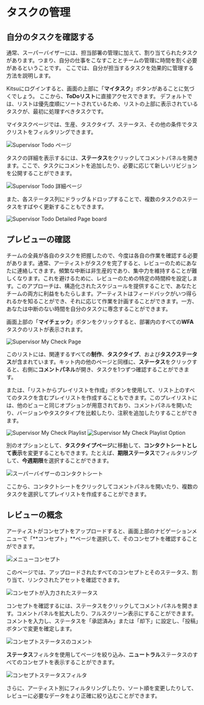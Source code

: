 # タスクの管理

## 自分のタスクを確認する

通常、スーパーバイザーには、担当部署の管理に加えて、割り当てられたタスクがあります。つまり、自分の仕事をこなすこととチームの管理に時間を割く必要があるということです。 ここでは、自分が担当するタスクを効果的に管理する方法を説明します。

Kitsuにログインすると、画面の上部に「**マイタスク**」ボタンがあることに気づくでしょう。 ここから、**ToDoリスト**に直接アクセスできます。 デフォルトでは、リストは優先度順にソートされているため、リストの上部に表示されているタスクが、最初に処理すべきタスクです。

マイタスクページでは、生産、タスクタイプ、ステータス、その他の条件でタスクリストをフィルタリングできます。

![Supervisor Todo ページ](../img/getting-started/supervisor_todo_page.png)

タスクの詳細を表示するには、**ステータス**をクリックしてコメントパネルを開きます。ここで、タスクにコメントを追加したり、必要に応じて新しいリビジョンを公開することができます。

![Supervisor Todo 詳細ページ](../img/getting-started/supervisor_todo_page_detail.png)

また、各ステータス列にドラッグ＆ドロップすることで、複数のタスクのステータスをすばやく更新することもできます。

![Supervisor Todo Detailed Page board](../img/getting-started/supervisor_todo_page_detail_board.png)

## プレビューの確認

チームの全員が各自のタスクを把握したので、今度は各自の作業を確認する必要があります。通常、アーティストがタスクを完了すると、レビューのためにあなたに連絡してきます。頻繁な中断は非生産的であり、集中力を維持することが難しくなります。これを避けるために、レビューのための特定の時間枠を設定します。このアプローチは、構造化されたスケジュールを提供することで、あなたとチームの両方に利益をもたらします。アーティストはフィードバックがいつ得られるかを知ることができ、それに応じて作業を計画することができます。一方、あなたは中断のない時間を自分のタスクに専念することができます。

画面上部の「**マイチェック**」ボタンをクリックすると、部署内のすべての**WFA**タスクのリストが表示されます。

![Supervisor My Check Page](../img/getting-started/supervisor_mycheck.png)

このリストには、関連するすべての**制作**、**タスクタイプ**、および**タスクステータス**が含まれています。キット内の他のページと同様に、**ステータス**をクリックすると、右側に**コメントパネル**が開き、タスクを1つずつ確認することができます。

または、「リストからプレイリストを作成」ボタンを使用して、リスト上のすべてのタスクを含むプレイリストを作成することもできます。このプレイリストには、他のビューと同じオプションが用意されており、コメントパネルを開いたり、バージョンやタスクタイプを比較したり、注釈を追加したりすることができます。

![Supervisor My Check Playlist](../img/getting-started/supervisor_mycheck_playlist.png)
![Supervisor My Check Playlist Option](../img/getting-started/supervisor_mycheck_playlist_option.png)

別のオプションとして、**タスクタイプページ**に移動して、**コンタクトシートとして表示**を変更することもできます。たとえば、**期限ステータス**でフィルタリングして、**今週期限**を選択することができます。

![スーパーバイザーのコンタクトシート](../img/getting-started/supervisor_contactsheet.png)

ここから、コンタクトシートをクリックしてコメントパネルを開いたり、複数のタスクを選択してプレイリストを作成することができます。

## レビューの概念

アーティストがコンセプトをアップロードすると、画面上部のナビゲーションメニューで「**コンセプト」**ページを選択して、そのコンセプトを確認することができます。

![メニューコンセプト](../img/getting-started/menu_concept.png)

このページでは、アップロードされたすべてのコンセプトとそのステータス、割り当て、リンクされたアセットを確認できます。

![コンセプトが入力されたステータス](../img/getting-started/concept_empty_prod_linked.png)

コンセプトを確認するには、ステータスをクリックしてコメントパネルを開きます。コメントパネルを拡大したり、フルスクリーン表示にすることができます。コメントを入力し、ステータスを「承認済み」または「却下」に設定し、「投稿」ボタンで変更を確定します。

![コンセプトステータスのコメント](../img/getting-started/concept_status_comment.png)

**ステータス**フィルタを使用してページを絞り込み、**ニュートラル**ステータスのすべてのコンセプトを表示することができます。

![コンセプトステータスフィルタ](../img/getting-started/concept_status_filter.png)

さらに、アーティスト別にフィルタリングしたり、ソート順を変更したりして、レビューに必要なデータをより正確に絞り込むことができます。
